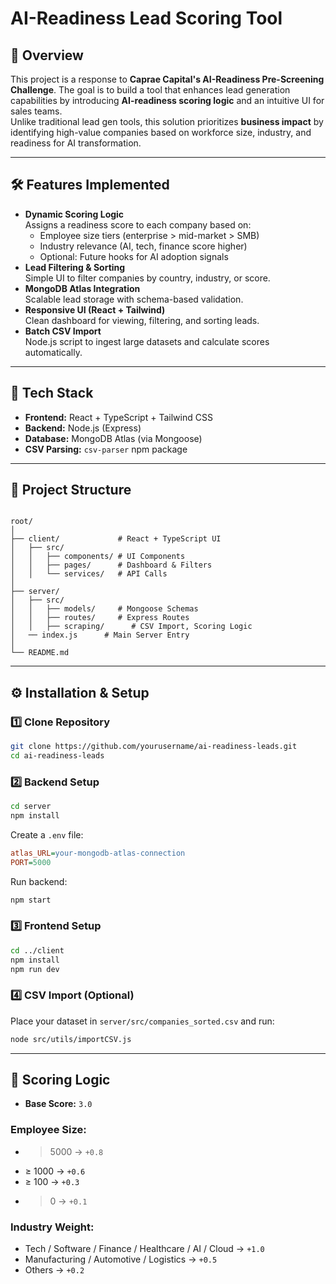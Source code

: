 
# AI-Readiness Lead Scoring Tool

## 📌 Overview
This project is a response to **Caprae Capital's AI-Readiness Pre-Screening Challenge**. The goal is to build a tool that enhances lead generation capabilities by introducing **AI-readiness scoring logic** and an intuitive UI for sales teams.  
Unlike traditional lead gen tools, this solution prioritizes **business impact** by identifying high-value companies based on workforce size, industry, and readiness for AI transformation.

---

## 🛠️ Features Implemented
- **Dynamic Scoring Logic**  
  Assigns a readiness score to each company based on:
  - Employee size tiers (enterprise > mid-market > SMB)
  - Industry relevance (AI, tech, finance score higher)
  - Optional: Future hooks for AI adoption signals
- **Lead Filtering & Sorting**  
  Simple UI to filter companies by country, industry, or score.
- **MongoDB Atlas Integration**  
  Scalable lead storage with schema-based validation.
- **Responsive UI (React + Tailwind)**  
  Clean dashboard for viewing, filtering, and sorting leads.
- **Batch CSV Import**  
  Node.js script to ingest large datasets and calculate scores automatically.

---

## 🚀 Tech Stack
- **Frontend:** React + TypeScript + Tailwind CSS
- **Backend:** Node.js (Express)
- **Database:** MongoDB Atlas (via Mongoose)
- **CSV Parsing:** `csv-parser` npm package

---

## 📂 Project Structure
```

root/
│
├── client/             # React + TypeScript UI
│   ├── src/
│   │   ├── components/ # UI Components
│   │   ├── pages/      # Dashboard & Filters
│   │   └── services/   # API Calls
│
├── server/
│   ├── src/
│   │   ├── models/     # Mongoose Schemas
│   │   ├── routes/     # Express Routes
│   │   ├── scraping/      # CSV Import, Scoring Logic
│   ── index.js      # Main Server Entry
│
└── README.md

````

---

## ⚙️ Installation & Setup

### 1️⃣ Clone Repository
```bash
git clone https://github.com/yourusername/ai-readiness-leads.git
cd ai-readiness-leads
````

### 2️⃣ Backend Setup

```bash
cd server
npm install
```

Create a `.env` file:

```ini
atlas_URL=your-mongodb-atlas-connection
PORT=5000
```

Run backend:

```bash
npm start
```

### 3️⃣ Frontend Setup

```bash
cd ../client
npm install
npm run dev
```

### 4️⃣ CSV Import (Optional)

Place your dataset in `server/src/companies_sorted.csv` and run:

```bash
node src/utils/importCSV.js
```

---

## 🧠 Scoring Logic

* **Base Score:** `3.0`

### Employee Size:

* > 5000 → `+0.8`
* ≥ 1000 → `+0.6`
* ≥ 100 → `+0.3`
* > 0 → `+0.1`

### Industry Weight:

* Tech / Software / Finance / Healthcare / AI / Cloud → `+1.0`
* Manufacturing / Automotive / Logistics → `+0.5`
* Others → `+0.2`

